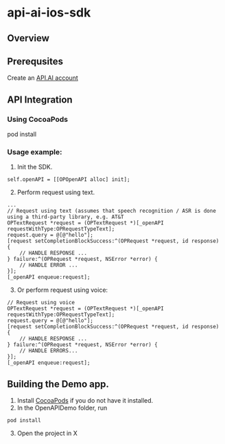 api-ai-ios-sdk
==============

## Overview

## Prerequsites
Create an [API.AI account](https://api.ai)

## API Integration
### Using CocoaPods
pod install 

### Usage example:

1. Init the SDK.
  ```
  self.openAPI = [[OPOpenAPI alloc] init];
  ```

2. Perform request using text.
  ```
  ...
  // Request using text (assumes that speech recognition / ASR is done using a third-party library, e.g. AT&T
  OPTextRequest *request = (OPTextRequest *)[_openAPI requestWithType:OPRequestTypeText];
  request.query = @[@"hello"];
  [request setCompletionBlockSuccess:^(OPRequest *request, id response) {
      // HANDLE RESPONSE ...
  } failure:^(OPRequest *request, NSError *error) {
      // HANDLE ERROR ...
  }];
  [_openAPI enqueue:request];

  ```

3. Or perform request using voice:
  ```
  // Request using voice
  OPTextRequest *request = (OPTextRequest *)[_openAPI requestWithType:OPRequestTypeText];
  request.query = @[@"hello"];
  [request setCompletionBlockSuccess:^(OPRequest *request, id response) {
      // HANDLE RESPONSE ...
  } failure:^(OPRequest *request, NSError *error) {
      // HANDLE ERRORS...
  }];
  [_openAPI enqueue:request];
  ```

## Building the Demo app.
1. Install [CocoaPods](http://cocoapods.org/) if you do not have it installed. 
2. In the OpenAPIDemo folder, run
  ```
  pod install
  ```
3. Open the project in X
